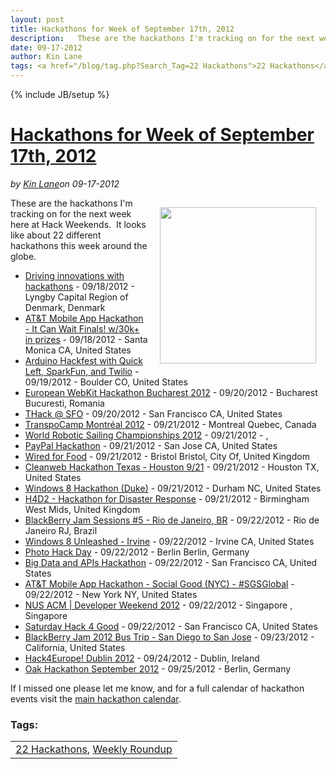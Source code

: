 ---layout: posttitle: Hackathons for Week of September 17th, 2012description:   These are the hackathons I'm tracking on for the next week here at Hack Weekends.  &nbsp;It looks like about 22 different hackathons this week around the globe.  Driving innovations with hackathons&nbsp;- 09/18/2012 - Lyngby Capital Region of Denmark, Denmark AT&amp;T Mobile App Hackathon - It Can Wait Finals!date: 09-17-2012author: Kin Lanetags: <a href="/blog/tag.php?Search_Tag=22 Hackathons">22 Hackathons</a>, <a href="/blog/tag.php?Search_Tag=Weekly Roundup">Weekly Roundup</a>---{% include JB/setup %}<h1 class="title"><a href="#" rel="bookmark" title="Hackathons for Week of September 17th, 2012">Hackathons for Week of September 17th, 2012</a></h1><i><span class="small">by</span> <a href="https://plus.google.com/106460238807821851374" rel="author">Kin Lane</a><span class="small">on</span> <span class="post-date">09-17-2012</span></i><p></p><p><img style="padding: 15px;" src="http://kinlane-productions.s3.amazonaws.com/api-evangelist-site/blog/Hackathon-Tag-Cloud-2.png" alt="" width="250" align="right" />These are the hackathons I'm tracking on for the next week here at Hack Weekends. &nbsp;It looks like about 22 different hackathons this week around the globe.</p>
<ul class="mainlist">
<li><a href="http://svc-scion-hackathon-srch.eventbrite.com/">Driving innovations with hackathons</a>&nbsp;- 09/18/2012 - Lyngby Capital Region of Denmark, Denmark</li>
<li><a href="http://mobileappitcanwait2-srch.eventbrite.com/">AT&amp;T Mobile App Hackathon - It Can Wait Finals! w/30k+ in prizes</a>&nbsp;- 09/18/2012 - Santa Monica CA, United States</li>
<li><a href="http://arduinohackfest.eventbrite.com/">Arduino Hackfest with Quick Left, SparkFun, and Twilio</a>&nbsp;- 09/19/2012 - Boulder CO, United States</li>
<li><a href="http://webkithackathon2012-srch.eventbrite.com/">European WebKit Hackathon Bucharest 2012</a>&nbsp;- 09/20/2012 - Bucharest Bucuresti, Romania</li>
<li><a href="http://www.eventbrite.com/event/4206425532/SRCH">THack @ SFO</a>&nbsp;- 09/20/2012 - San Francisco CA, United States</li>
<li><a href="http://transpocampmontreal2012-srch.eventbrite.com/">TranspoCamp Montr&eacute;al 2012</a>&nbsp;- 09/21/2012 - Montreal Quebec, Canada</li>
<li><a href="http://wrsc2012-srch.eventbrite.com/">World Robotic Sailing Championships 2012</a>&nbsp;- 09/21/2012 - ,&nbsp;</li>
<li><a href="http://paypalhackathon-srch.eventbrite.com/">PayPal Hackathon</a>&nbsp;- 09/21/2012 - San Jose CA, United States</li>
<li><a href="http://wired4food-srch.eventbrite.com/">Wired for Food</a>&nbsp;- 09/21/2012 - Bristol Bristol, City Of, United Kingdom</li>
<li><a href="http://cleanwebtexas-srch.eventbrite.com/">Cleanweb Hackathon Texas - Houston 9/21</a>&nbsp;- 09/21/2012 - Houston TX, United States</li>
<li><a href="http://win8hackathonduke-srch.eventbrite.com/">Windows 8 Hackathon (Duke)</a>&nbsp;- 09/21/2012 - Durham NC, United States</li>
<li><a href="http://h4d2register-srch.eventbrite.com/">H4D2 - Hackathon for Disaster Response</a>&nbsp;- 09/21/2012 - Birmingham West Mids, United Kingdom</li>
<li><a href="http://bbjamsessions5-srch.eventbrite.com/">BlackBerry Jam Sessions #5 - Rio de Janeiro, BR</a>&nbsp;- 09/22/2012 - Rio de Janeiro RJ, Brazil</li>
<li><a href="http://unleashedwin8irvine-srch.eventbrite.com/">Windows 8 Unleashed - Irvine</a>&nbsp;- 09/22/2012 - Irvine CA, United States</li>
<li><a href="http://www.eventbrite.com/event/3902047128/SRCH">Photo Hack Day</a>&nbsp;- 09/22/2012 - Berlin Berlin, Germany</li>
<li><a href="http://bigdatahack-srch.eventbrite.com/">Big Data and APIs Hackathon</a>&nbsp;- 09/22/2012 - San Francisco CA, United States</li>
<li><a href="http://mobileappsocialgoodnyc-srch.eventbrite.com/">AT&amp;T Mobile App Hackathon - Social Good (NYC) - #SGSGlobal</a>&nbsp;- 09/22/2012 - New York NY, United States</li>
<li><a href="http://developerweekend2012-srch.eventbrite.com/">NUS ACM | Developer Weekend 2012</a>&nbsp;- 09/22/2012 - Singapore , Singapore</li>
<li><a href="http://sathack4good-srch.eventbrite.com/">Saturday Hack 4 Good</a>&nbsp;- 09/22/2012 - San Francisco CA, United States</li>
<li><a href="http://www.eventbrite.com/event/4293614316/SRCH">BlackBerry Jam 2012 Bus Trip - San Diego to San Jose</a>&nbsp;- 09/23/2012 - California, United States</li>
<li><a href="http://hack4europe2012-dublin-srch.eventbrite.com/">Hack4Europe! Dublin 2012</a>&nbsp;- 09/24/2012 - Dublin, Ireland</li>
<li><a href="http://wiki.apache.org/jackrabbit/Oak%20Hackathon%20September%202012">Oak Hackathon September 2012</a>&nbsp;- 09/25/2012 - Berlin, Germany</li>
</ul>
<p>If I missed one please let me know, and for a full calendar of hackathon events visit the <a title="Hackathon Calendar" href="/">main hackathon calendar</a>.</p><h3>Tags:</h3><center><table cellpadding="5" cellspacing="5" width="90%" border="0"><tr><td><a href="/blog/tag.php?Search_Tag=22 Hackathons">22 Hackathons</a>, <a href="/blog/tag.php?Search_Tag=Weekly Roundup">Weekly Roundup</a></td></tr></table><br />